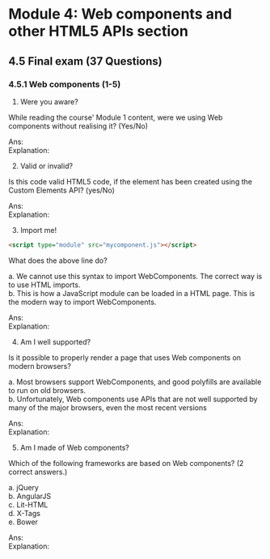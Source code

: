 # Module 4: Web components and other HTML5 APIs section


## 4.5 Final exam (37 Questions)


### 4.5.1 Web components (1-5)

1. Were you aware?

  While reading the course' Module 1 content, were we using Web components without realising it? (Yes/No)

  Ans: <br>
  Explanation: 


2. Valid or invalid?

  <x-gif src="http://i.imgur.com/iKXH4E2.gif" ping-pong></x-gif>

Is this code valid HTML5 code, if the <x-gif> element has been created using the Custom Elements API? (yes/No)

  Ans: <br>
  Explanation: 


3. Import me!

  ```html
  <script type="module" src="mycomponent.js"></script>
  ```

  What does the above line do?

  a. We cannot use this syntax to import WebComponents. The correct way is to use HTML imports.<br>
  b. This is how a JavaScript module can be loaded in a HTML page. This is the modern way to import WebComponents.<br>

  Ans: <br>
  Explanation: 


4. Am I well supported?

  Is it possible to properly render a page that uses Web components on modern browsers?

  a. Most browsers support WebComponents, and good polyfills are available to run on old browsers.<br>
  b. Unfortunately, Web components use APIs that are not well supported by many of the major browsers, even the most recent versions<br>

  Ans: <br>
  Explanation: 


5. Am I made of Web components?

  Which of the following frameworks are based on Web components? (2 correct answers.)

  a. jQuery<br>
  b. AngularJS<br>
  c. Lit-HTML<br>
  d. X-Tags<br>
  e. Bower<br>

  Ans: <br>
  Explanation: 






